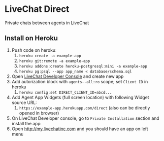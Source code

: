 # LiveChat Direct

Private chats between agents in LiveChat

## Install on Heroku

1. Push code on heroku:
   1. `heroku create -a example-app`
   2. `heroku git:remote -a example-app`
   3. `heroku addons:create heroku-postgresql:mini -a example-app`
   4. `heroku pg:psql --app app_name < database/schema.sql`
2. Open [LiveChat Developer Console](https://developers.livechat.com/console/) and create new app
3. Add autorization block with `agents--all:ro` scope; set `Client ID` in heroku
   1.  `heroku config:set DIRECT_CLIENT_ID=abcd...`
4. Add Agent App Widgets (full screen location) with following Widget source URL:
   1. `https://example-app.herokuapp.com/direct` (also can be directly opened in browser)
5. On LiveChat Developer console, go to `Private Installation` section and install the app
6. Open http://my.livechatinc.com and you should have an app on left menu
